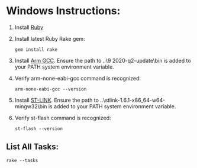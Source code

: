 # Windows Instructions:

1. Install [Ruby](https://rubyinstaller.org/)

2. Install latest Ruby Rake gem:

    `gem install rake`

3. Install [Arm GCC](https://developer.arm.com/tools-and-software/open-source-software/developer-tools/gnu-toolchain/gnu-rm/downloads). Ensure the path to ..\9 2020-q2-update\bin is added to your PATH system environment variable.

4. Verify arm-none-eabi-gcc command is recognized:

    `arm-none-eabi-gcc --version`

5. Install [ST-LINK](https://github.com/stlink-org/stlink/releases/). Ensure the path to ..\stlink-1.6.1-x86_64-w64-mingw32\bin is added to your PATH system environment variable.

6. Verify st-flash command is recognized:

    `st-flash --version`

## List All Tasks:

`rake --tasks`



